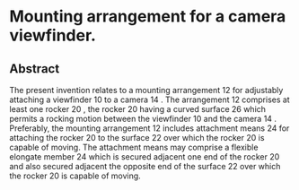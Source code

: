 # Mounting arrangement for a camera viewfinder.

## Abstract
The present invention relates to a mounting arrangement 12 for adjustably attaching a viewfinder 10 to a camera 14 . The arrangement 12 comprises at least one rocker 20 , the rocker 20 having a curved surface 26 which permits a rocking motion between the viewfinder 10 and the camera 14 . Preferably, the mounting arrangement 12 includes attachment means 24 for attaching the rocker 20 to the surface 22 over which the rocker 20 is capable of moving. The attachment means may comprise a flexible elongate member 24 which is secured adjacent one end of the rocker 20 and also secured adjacent the opposite end of the surface 22 over which the rocker 20 is capable of moving.